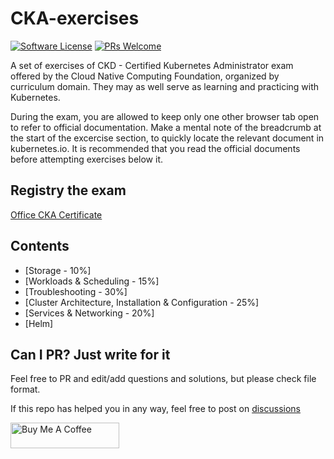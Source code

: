 # CKA-exercises

[![Software License](https://img.shields.io/badge/license-MIT-brightgreen.svg?style=flat-square)](LICENSE)
[![PRs Welcome](https://img.shields.io/badge/PRs-welcome-brightgreen.svg?style=flat-square)](http://makeapullrequest.com)

A set of exercises of CKD - Certified Kubernetes Administrator exam  offered by the Cloud Native Computing Foundation, organized by curriculum domain. They may as well serve as learning and practicing with Kubernetes.

During the exam, you are allowed to keep only one other browser tab open to refer to official documentation. Make a mental note of the breadcrumb at the start of the excercise section, to quickly locate the relevant document in kubernetes.io. It is recommended that you read the official documents before attempting exercises below it.

## Registry the exam

[Office CKA Certificate](https://training.linuxfoundation.org/certification/certified-kubernetes-administrator-cka/)

## Contents

- [Storage - 10%]
- [Workloads & Scheduling - 15%]
- [Troubleshooting - 30%]
- [Cluster Architecture, Installation & Configuration - 25%]
- [Services & Networking - 20%]
- [Helm]

## Can I PR? Just write for it

Feel free to PR and edit/add questions and solutions, but please check file format.

If this repo has helped you in any way, feel free to post on [discussions](https://github.com/qwedsazxc78/CKA-exercises/discussions)

<a href="https://www.buymeacoffee.com/qwedsazxc78" target="_blank"><img src="https://cdn.buymeacoffee.com/buttons/default-orange.png" alt="Buy Me A Coffee" height="41" width="174"></a>
